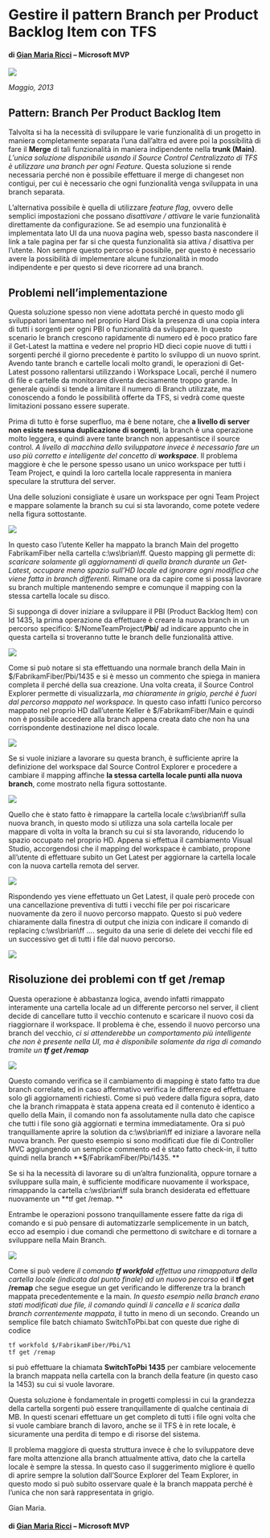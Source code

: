 

# Gestire il pattern Branch per Product Backlog Item con TFS

#### di [Gian Maria Ricci](http://mvp.microsoft.com/en-us/mvp/Gian%20Maria%20Ricci-4025635) – Microsoft MVP

![](./img/MVPLogo.png)

*Maggio, 2013*

Pattern: Branch Per Product Backlog Item
----------------------------------------

Talvolta si ha la necessità di sviluppare le varie funzionalità di un
progetto in maniera completamente separata l’una dall’altra ed avere poi
la possibilità di fare il **Merge** di tali funzionalità in maniera
indipendente nella **trunk (Main)**.  *L’unica soluzione disponibile
usando il Source Control Centralizzato di TFS è utilizzare una branch
per ogni Feature*. Questa soluzione si rende necessaria perché non è
possibile effettuare il merge di changeset non contigui, per cui è
necessario che ogni funzionalità venga sviluppata in una branch
separata.

L’alternativa possibile è quella di utilizzare *feature flag*, ovvero
delle semplici impostazioni che possano *disattivare / attivare* le
varie funzionalità direttamente da configurazione. Se ad esempio una
funzionalità è implementata lato UI da una nuova pagina web, spesso
basta nascondere il link a tale pagina per far si che questa
funzionalità sia attiva / disattiva per l’utente. Non sempre questo
percorso è possibile, per questo è necessario avere la possibilità di
implementare alcune funzionalità in modo indipendente e per questo si
deve ricorrere ad una branch.

Problemi nell’implementazione
-----------------------------

Questa soluzione spesso non viene adottata perché in questo modo gli
sviluppatori lamentano nel proprio Hard Disk la presenza di una copia
intera di tutti i sorgenti per ogni PBI o funzionalità da sviluppare. In
questo scenario le branch crescono rapidamente di numero ed è poco
pratico fare il Get-Latest la mattina e vedere nel proprio HD dieci
copie nuove di tutti i sorgenti perché il giorno precedente è partito lo
sviluppo di un nuovo sprint. Avendo tante branch e cartelle locali molto
grandi, le operazioni di Get-Latest possono rallentarsi utilizzando i
Workspace Locali, perché il numero di file e cartelle da monitorare
diventa decisamente troppo grande. In generale quindi si tende a
limitare il numero di Branch utilizzate, ma conoscendo a fondo le
possibilità offerte da TFS, si vedrà come queste limitazioni possano
essere superate.

Prima di tutto è forse superfluo, ma è bene notare, che **a livello di
server non esiste nessuna duplicazione di sorgenti**, la branch è una
operazione molto leggera, e quindi avere tante branch non appesantisce
il source control. *A livello di macchina dello sviluppatore invece è
necessario fare un uso più corretto e intelligente del concetto di
**workspace***. Il problema maggiore è che le persone spesso usano un
unico workspace per tutti i Team Project, e quindi la loro cartella
locale rappresenta in maniera speculare la struttura del server.

Una delle soluzioni consigliate è usare un workspace per ogni Team
Project e mappare solamente la branch su cui si sta lavorando, come
potete vedere nella figura sottostante.

![](./img/Gestire-pattern-Branch-per-Backlog-in-TFS/image2.png)
    

In questo caso l’utente Keller ha mappato la branch Main del progetto
FabrikamFiber nella cartella c:\\ws\\brian\\ff. Questo mapping gli
permette di: *scaricare solamente gli aggiornamenti di quella branch
durante un Get-Latest, occupare meno spazio sull’HD locale ed ignorare
ogni modifica che viene fatta in branch differenti*. Rimane ora da
capire come si possa lavorare su branch multiple mantenendo sempre e
comunque il mapping con la stessa cartella locale su disco.

Si supponga di dover iniziare a sviluppare il PBI (Product Backlog Item)
con Id 1435, la prima operazione da effettuare è creare la nuova branch
in un percorso specifico: \$/NomeTeamProject/**Pbi/** ad indicare
appunto che in questa cartella si troveranno tutte le branch delle
funzionalità attive.

![](./img/Gestire-pattern-Branch-per-Backlog-in-TFS/image3.png)
    

Come si può notare si sta effettuando una normale branch della Main in
\$/FabrikamFiber/Pbi/1435 e si è messo un commento che spiega in maniera
completa il perché della sua creazione. Una volta creata, il Source
Control Explorer permette di visualizzarla, *ma chiaramente in grigio,
perché è fuori dal percorso mappato nel workspace.* In questo caso
infatti l’unico percorso mappato nel proprio HD dall’utente Keller è
\$/FabrikamFiber/Main e quindi non è possibile accedere alla branch
appena creata dato che non ha una corrispondente destinazione nel disco
locale.

![](./img/Gestire-pattern-Branch-per-Backlog-in-TFS/image4.png)
    

Se si vuole iniziare a lavorare su questa branch, è sufficiente aprire
la definizione del workspace dal Source Control Explorer e procedere a
cambiare il mapping affinche **la stessa cartella locale punti alla
nuova branch**, come mostrato nella figura sottostante.

![](./img/Gestire-pattern-Branch-per-Backlog-in-TFS/image5.png)


Quello che è stato fatto è rimappare la cartella locale
c:\\ws\\brian\\ff sulla nuova branch, in questo modo si utilizza una
sola cartella locale per mappare di volta in volta la branch su cui si
sta lavorando, riducendo lo spazio occupato nel proprio HD. Appena si
effettua il cambiamento Visual Studio, accorgendosi che il mapping del
workspace è cambiato, propone all’utente di effettuare subito un Get
Latest per aggiornare la cartella locale con la nuova cartella remota
del server.

![](./img/Gestire-pattern-Branch-per-Backlog-in-TFS/image6.png)
    

Rispondendo yes viene effettuato un Get Latest, il quale però procede
con una cancellazione preventiva di tutti i vecchi file per poi
riscaricare nuovamente da zero il nuovo percorso mappato. Questo si può
vedere chiaramente dalla finestra di output che inizia con indicare il
comando di replacing c:\\ws\\brian\\ff …. seguito da una serie di delete
dei vecchi file ed un successivo get di tutti i file dal nuovo percorso.

![](./img/Gestire-pattern-Branch-per-Backlog-in-TFS/image7.png)
    

Risoluzione dei problemi con tf get /remap
------------------------------------------

Questa operazione è abbastanza logica, avendo infatti rimappato
interamente una cartella locale ad un differente percorso nel server, il
client decide di cancellare tutto il vecchio contenuto e scaricare il
nuovo cosi da riaggiornare il workspace. Il problema è che, essendo il
nuovo percorso una branch del vecchio, *ci si attenderebbe un
comportamento più intelligente che non è presente nella UI, ma è
disponibile solamente da riga di comando tramite un **tf get /remap***

![](./img/Gestire-pattern-Branch-per-Backlog-in-TFS/image8.png)


Questo comando verifica se il cambiamento di mapping è stato fatto tra
due branch correlate, ed in caso affermativo verifica le differenze ed
effettuare solo gli aggiornamenti richiesti. Come si può vedere dalla
figura sopra, dato che la branch rimappata è stata appena creata ed il
contenuto è identico a quello della Main, il comando non fa
assolutamente nulla dato che capisce che tutti i file sono già
aggiornati e termina immediatamente. Ora si può tranquillamente aprire
la solution da c:\\ws\\brian\\ff ed iniziare a lavorare nella nuova
branch. Per questo esempio si sono modificati due file di Controller MVC
aggiungendo un semplice commento ed è stato fatto check-in, il tutto
quindi nella branch **\$/FabrikamFiber/Pbi/1435. **

Se si ha la necessità di lavorare su di un’altra funzionalità, oppure
tornare a sviluppare sulla main, è sufficiente modificare nuovamente il
workspace, rimappando la cartella c:\\ws\\brian\\ff sula branch
desiderata ed effettuare nuovamente un **tf get /remap. **

Entrambe le operazioni possono tranquillamente essere fatte da riga di
comando e si può pensare di automatizzarle semplicemente in un batch,
ecco ad esempio i due comandi che permettono di switchare e di tornare a
sviluppare nella Main Branch.

![](./img/Gestire-pattern-Branch-per-Backlog-in-TFS/image9.png)
    

Come si può vedere *il comando **tf workfold** effettua una rimappatura
della cartella locale (indicata dal punto finale) ad un nuovo percorso*
ed il **tf get /remap** che segue esegue un get verificando le
differenze tra la branch mappata precedentemente e la main. *In questo
esempio nella branch erano stati modificati due file, il comando quindi
li cancella e li scarica dalla branch correntemente mappata*, il tutto
in meno di un secondo. Creando un semplice file batch
chiamato SwitchToPbi.bat con queste due righe di codice

    tf workfold $/FabrikamFiber/Pbi/%1
    tf get /remap

si può effettuare la chiamata **SwitchToPbi 1435** per cambiare
velocemente la branch mappata nella cartella con la branch della feature
(in questo caso la 1453) su cui si vuole lavorare.

Questa soluzione è fondamentale in progetti complessi in cui la
grandezza della cartella sorgenti può essere tranquillamente di qualche
centinaia di MB. In questi scenari effettuare un get completo di tutti i
file ogni volta che si vuole cambiare branch di lavoro, anche se il TFS
è in rete locale, è sicuramente una perdita di tempo e di risorse del
sistema. 

Il problema maggiore di questa struttura invece è che lo sviluppatore
deve fare molta attenzione alla branch attualmente attiva, dato che la
cartella locale è sempre la stessa. In questo caso il suggerimento
migliore è quello di aprire sempre la solution dall’Source Explorer del
Team Explorer, in questo modo si può subito osservare quale è la branch
mappata perché è l’unica che non sarà rappresentata in grigio.

Gian Maria.

#### di [Gian Maria Ricci](http://mvp.microsoft.com/en-us/mvp/Gian%20Maria%20Ricci-4025635) – Microsoft MVP


